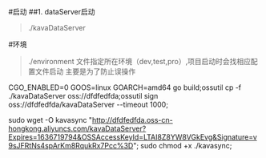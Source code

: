 #启动
##1. dataServer启动
>./kavaDataServer

#环境
>./environment 文件指定所在环境（dev,test,pro）,项目启动时会找相应配置文件启动
>主要是为了防止误操作



CGO_ENABLED=0 GOOS=linux GOARCH=amd64 go build;ossutil cp -f ./kavaDataServer  oss://dfdfedfda;ossutil sign oss://dfdfedfda/kavaDataServer    --timeout 1000;

sudo wget -O kavasync  "http://dfdfedfda.oss-cn-hongkong.aliyuncs.com/kavaDataServer?Expires=1636719794&OSSAccessKeyId=LTAI8Z8YW8VGkEvg&Signature=v9sJFRtNs4spArKm8RqukRx7Pcc%3D";
sudo chmod +x ./kavasync;
